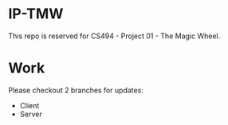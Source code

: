 # IP-TMW
This repo is reserved for CS494 - Project 01 - The Magic Wheel.

# Work
Please checkout 2 branches for updates:
* Client
* Server
